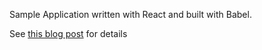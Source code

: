 Sample Application written with React and built with Babel.

See [this blog post](http://coenraets.org/blog/2015/07/building-react-applications-with-babel-ecmascript-6-and-modules/) for details
